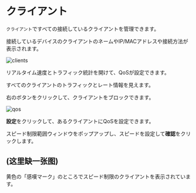 # クライアント

`クライアント`ですべての接続しているクライアントを管理できます。

接続しているデバイスのクライアントのネームやIP/MACアドレスや接続方法が表示されます。


![clients](https://static.gl-inet.com/docs/jp/3/setup/mini_router/clients/clients.png)

リアルタイム速度とトラフィック統計を開けて、QoSが設定できます。

すべてのクライアントのトラフィックとレート情報を見えます。

右のボタンをクリックして、クライアントをブロックできます。

![qos](https://static.gl-inet.com/docs/jp/3/setup/mini_router/clients/qos.png)

**設定**をクリックして、あるクライアントにQoSを設定できます。

スピード制限範囲ウィンドウをポップアップし、スピードを設定して**確認**をクリックします。

## (这里缺一张图)

黄色の「感嘆マーク」のところでスピード制限のクライアントを表示されています。
